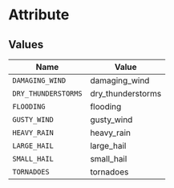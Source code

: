 # Attribute


## Values

| Name                | Value               |
| ------------------- | ------------------- |
| `DAMAGING_WIND`     | damaging_wind       |
| `DRY_THUNDERSTORMS` | dry_thunderstorms   |
| `FLOODING`          | flooding            |
| `GUSTY_WIND`        | gusty_wind          |
| `HEAVY_RAIN`        | heavy_rain          |
| `LARGE_HAIL`        | large_hail          |
| `SMALL_HAIL`        | small_hail          |
| `TORNADOES`         | tornadoes           |